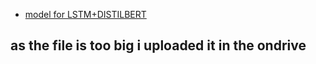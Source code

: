 - [model for LSTM+DISTILBERT](https://mahindraecolecentrale-my.sharepoint.com/:f:/g/personal/se22uari080_mahindrauniversity_edu_in/EkPpteiB1iNEsNL4sVQy0X0Bn9zTtq2rYZ5dFuz5tkNZiQ?e=Wi3njG)

 ## as the file is too big i uploaded it in the ondrive
